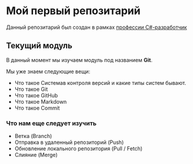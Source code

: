 # Мой первый репозитарий

Данный репозитарий был создан в рамках [профессии C#-разработчик](https://skillfactory.ru/csharp)

## Текущий модуль
В данный момент мы изучаем модуль под названием **Git**.

Мы уже знаем следующие вещи:
* Что такое Системав контроля версий и какие типы систем бывают.
* Что такое Git
* Что такое GitHub
* Что такое Markdown
* Что такое Commit

### Что нам еще следует изучить
* Ветка (Branch)
* Отправка в удаленный репозиторий (Push)
* Обновление локального репозитория (Pull / Fetch)
* Слияние (Merge)

